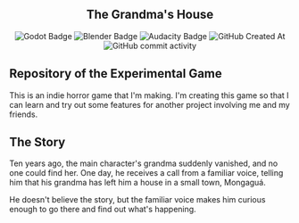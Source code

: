 <h2 align="center">The Grandma's House</h2>

<p align="center">
  <img src="https://img.shields.io/badge/Godot%20-v4.3-blue?style=flat-square&logo=Godot%20Engine" alt="Godot Badge" />
  <img src="https://img.shields.io/badge/Blender-vLTS-orange?style=flat-square&logo=Blender" alt="Blender Badge" />
  <img src="https://img.shields.io/badge/Audacity-vLTS-yellow?style=flat-square&logo=Audacity" alt="Audacity Badge" />
  <img alt="GitHub Created At" src="https://img.shields.io/github/created-at/Alekssandher/The-Gandmas-House?style=flat-square&label=Created%20at">
  <img alt="GitHub commit activity" src="https://img.shields.io/github/commit-activity/t/Alekssandher/The-Gandmas-House?style=flat-square&label=Commits&color=black-green">

</p>


## Repository of the Experimental Game
This is an indie horror game that I'm making. I'm creating this game so that I can learn and try out some features for another project involving me and my friends.

## The Story
Ten years ago, the main character's grandma suddenly vanished, and no one could find her. One day, he receives a call from a familiar voice, telling him that his grandma has left him a house in a small town, Mongaguá.

He doesn't believe the story, but the familiar voice makes him curious enough to go there and find out what's happening.

